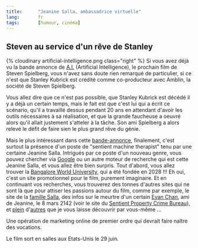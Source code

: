 ```yaml
--- 
title:      "Jeanine Salla, ambassadrice virtuelle" 
lang:       fr 
tags:       [humour, cinéma]
---
```



## Steven au service d'un rêve de Stanley

{% cloudinary artificial-intelligence.png class="right" %}
Si vous avez déjà vu la bande annonce de [A.I.](http://aimovie.warnerbros.com/) (Artificial Intelligence), le prochain film de Steven Spielberg, vous n'avez sans doute rien remarqué de particulier, si ce n'est que Stanley Kubrick est crédité comme co-producteur avec Amblin, la société de Steven Spielberg.

Vous allez dire que ce n'est pas possible, que Stanley Kubrick est décédé il y a déjà un certain temps, mais le fait est que c'est lui qui a écrit ce scénario, qu'il a travaillé dessus pendant 20 ans en attendant d'avoir les outils nécessaires à sa réalisation, et que la grande faucheuse a oeuvré alors qu'il allait justement s'atteler à la tâche. Son ami Spielberg a alors relevé le défit de faire sien le plus grand rêve du génie.

Mais le plus intéressant dans cette [bande-annonce](http://a1760.g.akamaitech.net/7/1760/25/0181cddb7e4a09/aimovie.warnerbros.com/dld/teaser_hi.mov), finalement, c'est surtout la présence d'un poste de "sentient machine therapist" tenu par une certaine Jeanine Salla. Intrigués par ce poste d'un nouveau genre, vous pouvez chercher via [Google](http://www.google.com/search?q=Jeanine+Salla) ou un autre moteur de recherche qui est cette Jeanine Salla, et vous allez être bien surpris. Tout d'abord, vous allez trouver la [Bangalore World University](http://www.bangaloreworldu-in.co.nz/), qui a été fondée en 2028 !!! Eh oui, c'est un site promotionnel pour le film, purement imaginaire. Et en continuant vos recherches, vous trouverez des tonnes d'autres sites qui ne sont là que pour attiser les passions autour du film, comme par exemple, le site de la [famille Salla](http://www.familiasalla-es.ro/), des infos sur le meurtre d'un certain [Evan Chan](http://www.familychan.org/), ami de Jeanine, le 8 mars 2142 (voir le site du [Sentient Property Crime Bureau](http://spcb.org/)), et [plein](http://www.inourimage.org/) d'[autres](http://www.unite-and-resist.org/) que je vous laisse découvrir par vous-même ...

Une opération de marketing online de premier ordre qui devrait faire naître des vocations.

Le film sort en salles aux Etats-Unis le 29 juin.
